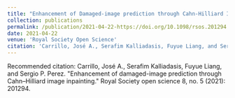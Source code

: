 ```yaml
---
title: "Enhancement of Damaged-image prediction through Cahn-Hilliard Image Inpainting"
collection: publications
permalink: /publication/2021-04-22-https://doi.org/10.1098/rsos.201294 
date: 2021-04-22
venue: 'Royal Society Open Science'
citation: 'Carrillo, José A., Serafim Kalliadasis, Fuyue Liang, and Sergio P. Perez. &quot;Enhancement of damaged-image prediction through Cahn–Hilliard image inpainting.&quot; Royal Society open science 8, no. 5 (2021): 201294.'
---
```

Recommended citation: Carrillo, José A., Serafim Kalliadasis, Fuyue Liang, and Sergio P. Perez. "Enhancement of damaged-image prediction through Cahn–Hilliard image inpainting." Royal Society open science 8, no. 5 (2021): 201294.